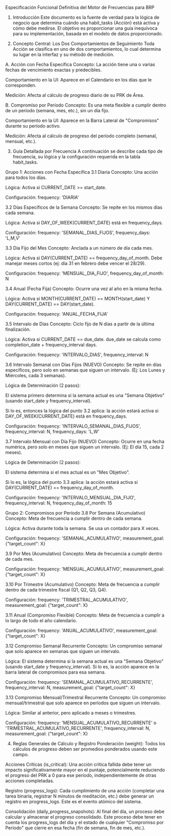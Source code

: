 Especificación Funcional Definitiva del Motor de Frecuencias para BRP
1. Introducción
Este documento es la fuente de verdad para la lógica de negocio que determina cuándo una habit_tasks (Acción) está activa y cómo debe medirse. El objetivo es proporcionar una guía inequívoca para su implementación, basada en el modelo de datos proporcionado.

2. Concepto Central: Los Dos Comportamientos de Seguimiento
Toda Acción se clasifica en uno de dos comportamientos, lo cual determina su lugar en la interfaz y su método de medición.

A. Acción con Fecha Específica
Concepto: La acción tiene una o varias fechas de vencimiento exactas y predecibles.

Comportamiento en la UI: Aparece en el Calendario en los días que le corresponden.

Medición: Afecta al cálculo de progreso diario de su PRK de Área.

B. Compromiso por Período
Concepto: Es una meta flexible a cumplir dentro de un período (semana, mes, etc.), sin un día fijo.

Comportamiento en la UI: Aparece en la Barra Lateral de "Compromisos" durante su período activo.

Medición: Afecta al cálculo de progreso del período completo (semanal, mensual, etc.).

3. Guía Detallada por Frecuencia
A continuación se describe cada tipo de frecuencia, su lógica y la configuración requerida en la tabla habit_tasks.

Grupo 1: Acciones con Fecha Específica
3.1 Diaria
Concepto: Una acción para todos los días.

Lógica: Activa si CURRENT_DATE >= start_date.

Configuración: frequency: 'DIARIA'

3.2 Días Específicos de la Semana
Concepto: Se repite en los mismos días cada semana.

Lógica: Activa si DAY_OF_WEEK(CURRENT_DATE) está en frequency_days.

Configuración: frequency: 'SEMANAL_DIAS_FIJOS', frequency_days: 'L,M,V'

3.3 Día Fijo del Mes
Concepto: Anclada a un número de día cada mes.

Lógica: Activa si DAY(CURRENT_DATE) == frequency_day_of_month. Debe manejar meses cortos (ej: día 31 en febrero debe vencer el 28/29).

Configuración: frequency: 'MENSUAL_DIA_FIJO', frequency_day_of_month: N

3.4 Anual (Fecha Fija)
Concepto: Ocurre una vez al año en la misma fecha.

Lógica: Activa si MONTH(CURRENT_DATE) == MONTH(start_date) Y DAY(CURRENT_DATE) == DAY(start_date).

Configuración: frequency: 'ANUAL_FECHA_FIJA'

3.5 Intervalo de Días
Concepto: Ciclo fijo de N días a partir de la última finalización.

Lógica: Activa si CURRENT_DATE == due_date. due_date se calcula como completion_date + frequency_interval days.

Configuración: frequency: 'INTERVALO_DIAS', frequency_interval: N

3.6 Intervalo Semanal con Días Fijos (NUEVO)
Concepto: Se repite en días específicos, pero solo en semanas que siguen un intervalo. (Ej: Los Lunes y Miércoles, cada 3 semanas).

Lógica de Determinación (2 pasos):

El sistema primero determina si la semana actual es una "Semana Objetivo" (usando start_date y frequency_interval).

Si lo es, entonces la lógica del punto 3.2 aplica: la acción estará activa si DAY_OF_WEEK(CURRENT_DATE) está en frequency_days.

Configuración: frequency: 'INTERVALO_SEMANAL_DIAS_FIJOS', frequency_interval: N, frequency_days: 'L,W'

3.7 Intervalo Mensual con Día Fijo (NUEVO)
Concepto: Ocurre en una fecha numérica, pero solo en meses que siguen un intervalo. (Ej: El día 15, cada 2 meses).

Lógica de Determinación (2 pasos):

El sistema determina si el mes actual es un "Mes Objetivo".

Si lo es, la lógica del punto 3.3 aplica: la acción estará activa si DAY(CURRENT_DATE) == frequency_day_of_month.

Configuración: frequency: 'INTERVALO_MENSUAL_DIA_FIJO', frequency_interval: N, frequency_day_of_month: 15

Grupo 2: Compromisos por Período
3.8 Por Semana (Acumulativo)
Concepto: Meta de frecuencia a cumplir dentro de cada semana.

Lógica: Activa durante toda la semana. Se usa un contador para X veces.

Configuración: frequency: 'SEMANAL_ACUMULATIVO', measurement_goal: {"target_count": X}

3.9 Por Mes (Acumulativo)
Concepto: Meta de frecuencia a cumplir dentro de cada mes.

Configuración: frequency: 'MENSUAL_ACUMULATIVO', measurement_goal: {"target_count": X}

3.10 Por Trimestre (Acumulativo)
Concepto: Meta de frecuencia a cumplir dentro de cada trimestre fiscal (Q1, Q2, Q3, Q4).

Configuración: frequency: 'TRIMESTRAL_ACUMULATIVO', measurement_goal: {"target_count": X}

3.11 Anual (Compromiso Flexible)
Concepto: Meta de frecuencia a cumplir a lo largo de todo el año calendario.

Configuración: frequency: 'ANUAL_ACUMULATIVO', measurement_goal: {"target_count": X}

3.12 Compromiso Semanal Recurrente
Concepto: Un compromiso semanal que solo aparece en semanas que siguen un intervalo.

Lógica: El sistema determina si la semana actual es una "Semana Objetivo" (usando start_date y frequency_interval). Si lo es, la acción aparece en la barra lateral de compromisos para esa semana.

Configuración: frequency: 'SEMANAL_ACUMULATIVO_RECURRENTE', frequency_interval: N, measurement_goal: {"target_count": X}

3.13 Compromiso Mensual/Trimestral Recurrente
Concepto: Un compromiso mensual/trimestral que solo aparece en períodos que siguen un intervalo.

Lógica: Similar al anterior, pero aplicado a meses o trimestres.

Configuración: frequency: 'MENSUAL_ACUMULATIVO_RECURRENTE' o 'TRIMESTRAL_ACUMULATIVO_RECURRENTE', frequency_interval: N, measurement_goal: {"target_count": X}

4. Reglas Generales de Cálculo y Registro
Ponderación (weight): Todos los cálculos de progreso deben ser promedios ponderados usando este campo.

Acciones Críticas (is_critical): Una acción crítica fallida debe tener un impacto significativamente mayor en el puntaje, potencialmente reduciendo el progreso del PRK a 0 para ese período, independientemente de otras acciones completadas.

Registro (progress_logs): Cada cumplimiento de una acción (completar una tarea binaria, registrar N minutos de meditación, etc.) debe generar un registro en progress_logs. Este es el evento atómico del sistema.

Consolidación (daily_progress_snapshots): Al final del día, un proceso debe calcular y almacenar el progreso consolidado. Este proceso debe tener en cuenta los progress_logs del día y el estado de cualquier "Compromiso por Período" que cierre en esa fecha (fin de semana, fin de mes, etc.).